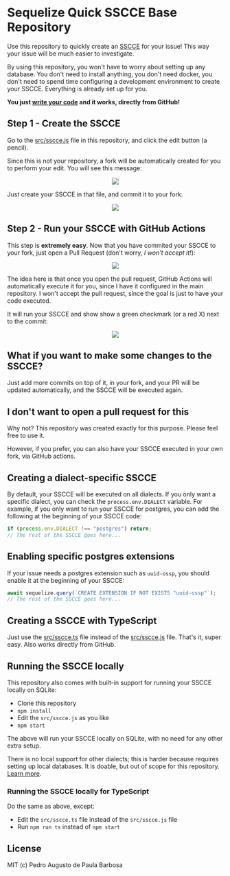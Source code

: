 # Sequelize Quick SSCCE Base Repository

Use this repository to quickly create an [SSCCE](http://www.sscce.org/) for your issue! This way your issue will be much easier to investigate.

By using this repository, you won't have to worry about setting up any database. You don't need to install anything, you don't need docker, you don't need to spend time configuring a development environment to create your SSCCE. Everything is already set up for you.

**You just [write your code](src/sscce.js) and it works, directly from GitHub!**

## Step 1 - Create the SSCCE

Go to the [src/sscce.js](https://github.com/papb/sequelize-sscce/blob/master/src/sscce.js) file in this repository, and click the edit button (a pencil).

Since this is not your repository, a fork will be automatically created for you to perform your edit. You will see this message:

<div align="center"><img src="https://i.imgur.com/g2rjLmb.png" /></div>

Just create your SSCCE in that file, and commit it to your fork:

<div align="center"><img src="https://i.imgur.com/HZP9oIg.png" /></div>

## Step 2 - Run your SSCCE with GitHub Actions

This step is **extremely easy**. Now that you have commited your SSCCE to your fork, just open a Pull Request (don't worry, *I won't accept it!*):

<div align="center"><img src="https://i.imgur.com/TTvuBEM.png" /></div>

The idea here is that once you open the pull request, GitHub Actions will automatically execute it for you, since I have it configured in the main repository. I won't accept the pull request, since the goal is just to have your code executed.

It will run your SSCCE and show show a green checkmark (or a red X) next to the commit:

<div align="center"><img src="https://i.imgur.com/QVAKvnz.png" /></div>

## What if you want to make some changes to the SSCCE?

Just add more commits on top of it, in your fork, and your PR will be updated automatically, and the SSCCE will be executed again.

## I don't want to open a pull request for this

Why not? This repository was created exactly for this purpose. Please feel free to use it.

However, if you prefer, you can also have your SSCCE executed in your own fork, via GitHub actions.

## Creating a dialect-specific SSCCE

By default, your SSCCE will be executed on all dialects. If you only want a specific dialect, you can check the `process.env.DIALECT` variable. For example, if you only want to run your SSCCE for postgres, you can add the following at the beginning of your SSCCE code:

```js
if (process.env.DIALECT !== "postgres") return;
// The rest of the SSCCE goes here...
```

## Enabling specific postgres extensions

If your issue needs a postgres extension such as `uuid-ossp`, you should enable it at the beginning of your SSCCE:

```js
await sequelize.query(`CREATE EXTENSION IF NOT EXISTS "uuid-ossp"`);
// The rest of the SSCCE goes here...
```

## Creating a SSCCE with TypeScript

Just use the [src/sscce.ts](src/sscce.ts) file instead of the [src/sscce.js](src/sscce.js) file. That's it, super easy. Also works directly from GitHub.

## Running the SSCCE locally

This repository also comes with built-in support for running your SSCCE locally on SQLite:

* Clone this repository
* `npm install`
* Edit the `src/sscce.js` as you like
* `npm start`

The above will run your SSCCE locally on SQLite, with no need for any other extra setup.

There is no local support for other dialects; this is harder because requires setting up local databases. It is doable, but out of scope for this repository. [Learn more](https://github.com/sequelize/sequelize/blob/master/CONTRIBUTING.md#3-database).

### Running the SSCCE locally for TypeScript

Do the same as above, except:

* Edit the `src/sscce.ts` file instead of the `src/sscce.js` file
* Run `npm run ts` instead of `npm start`

## License

MIT (c) Pedro Augusto de Paula Barbosa
